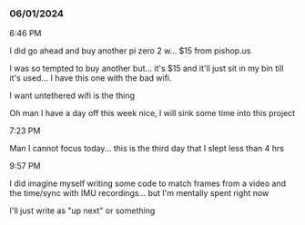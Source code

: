 ### 06/01/2024

6:46 PM

I did go ahead and buy another pi zero 2 w... $15 from pishop.us

I was so tempted to buy another but... it's $15 and it'll just sit in my bin till it's used... I have this one with the bad wifi.

I want untethered wifi is the thing

Oh man I have a day off this week nice, I will sink some time into this project

7:23 PM

Man I cannot focus today... this is the third day that I slept less than 4 hrs

9:57 PM

I did imagine myself writing some code to match frames from a video and the time/sync with IMU recordings... but I'm mentally spent right now

I'll just write as "up next" or something
